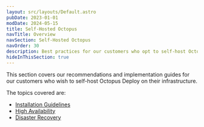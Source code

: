 ```yaml
---
layout: src/layouts/Default.astro
pubDate: 2023-01-01
modDate: 2024-05-15
title: Self-Hosted Octopus
navTitle: Overview
navSection: Self-Hosted Octopus
navOrder: 30
description: Best practices for our customers who opt to self-host Octopus Deploy instance so that you can adopt to set yourself up for success in using Octopus Deploy. 
hideInThisSection: true
---
```


This section covers our recommendations and implementation guides for our customers who wish to self-host Octopus Deploy on their infrastructure.  

The topics covered are:

- [Installation Guidelines](/docs/best-practices/self-hosted-octopus/installation-guidelines)
- [High Availability](/docs/best-practices/self-hosted-octopus/high-availability)
- [Disaster Recovery](/docs/best-practices/self-hosted-octopus/disaster-recovery)